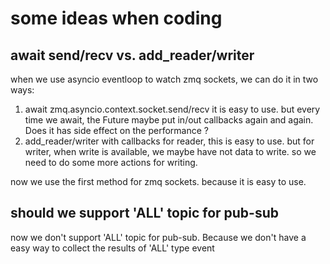 # some ideas when coding

## await send/recv vs. add_reader/writer
when we use asyncio eventloop to watch zmq sockets, we can do it in two ways:
1. await zmq.asyncio.context.socket.send/recv
	it is easy to use. but every time we await, the Future maybe put in/out
	callbacks again and again. Does it has side effect on the performance ?
2. add_reader/writer with callbacks
	for reader, this is easy to use. but for writer, when write is available,
	we maybe have not data to write. so we need to do some more actions for
	writing.

now we use the first method for zmq sockets. because it is easy to use.

## should we support 'ALL' topic for pub-sub
now we don't support 'ALL' topic for pub-sub. Because we don't have a easy way to
collect the results of 'ALL' type event
